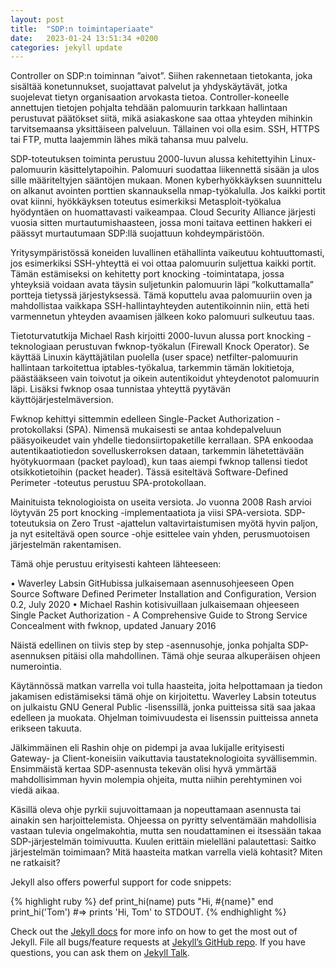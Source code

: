 ```yaml
---
layout: post
title:  "SDP:n toimintaperiaate"
date:   2023-01-24 13:51:34 +0200
categories: jekyll update
---
```

Controller on SDP:n toiminnan ”aivot”. Siihen rakennetaan tietokanta, joka sisältää konetunnukset, suojattavat palvelut ja yhdyskäytävät, jotka suojelevat tietyn organisaation arvokasta tietoa. Controller-koneelle annettujen tietojen pohjalta tehdään palomuurin tarkkaan hallintaan perustuvat päätökset siitä, mikä asiakaskone saa ottaa yhteyden mihinkin tarvitsemaansa yksittäiseen palveluun. Tällainen voi olla esim. SSH, HTTPS tai FTP, mutta laajemmin lähes mikä tahansa muu palvelu.

SDP-toteutuksen toiminta perustuu 2000-luvun alussa kehitettyihin Linux-palomuurin käsittelytapoihin. Palomuuri suodattaa liikennettä sisään ja ulos sille määriteltyjen sääntöjen mukaan. Monen kyberhyökkäyksen suunnittelu on alkanut avointen porttien skannauksella nmap-työkalulla. Jos kaikki portit ovat kiinni, hyökkäyksen toteutus esimerkiksi Metasploit-työkalua hyödyntäen on huomattavasti vaikeampaa. Cloud Security Alliance järjesti vuosia sitten murtautumishaasteen, jossa moni taitava eettinen hakkeri ei päässyt murtautumaan SDP:llä suojattuun kohdeympäristöön.

Yritysympäristössä koneiden luvallinen etähallinta vaikeutuu kohtuuttomasti, jos esimerkiksi SSH-yhteyttä ei voi ottaa palomuurin suljettua kaikki portit. Tämän estämiseksi on kehitetty port knocking -toimintatapa, jossa yhteyksiä voidaan avata täysin suljetunkin palomuurin läpi ”kolkuttamalla” portteja tietyssä järjestyksessä. Tämä koputtelu avaa palomuuriin oven ja mahdollistaa vaikkapa SSH-hallintayhteyden autentikoinnin niin, että heti varmennetun yhteyden avaamisen jälkeen koko palomuuri sulkeutuu taas.

Tietoturvatutkija Michael Rash kirjoitti 2000-luvun alussa port knocking -teknologiaan perustuvan fwknop-työkalun (Firewall Knock Operator). Se käyttää Linuxin käyttäjätilan puolella (user space) netfilter-palomuurin hallintaan tarkoitettua iptables-työkalua, tarkemmin tämän lokitietoja, päästääkseen vain toivotut ja oikein autentikoidut yhteydenotot palomuurin läpi. Lisäksi fwknop osaa tunnistaa yhteyttä pyytävän käyttöjärjestelmäversion.

Fwknop kehittyi sittemmin edelleen Single-Packet Authorization -protokollaksi (SPA). Nimensä mukaisesti se antaa kohdepalveluun pääsyoikeudet vain yhdelle tiedonsiirtopaketille kerrallaan. SPA enkoodaa autentikaatiotiedon sovelluskerroksen dataan, tarkemmin lähetettävään hyötykuormaan (packet payload), kun taas aiempi fwknop tallensi tiedot otsikkotietoihin (packet header). Tässä esiteltävä Software-Defined Perimeter -toteutus perustuu SPA-protokollaan.

Mainituista teknologioista on useita versiota. Jo vuonna 2008 Rash arvioi löytyvän 25 port knocking -implementaatiota ja viisi SPA-versiota. SDP-toteutuksia on Zero Trust -ajattelun valtavirtaistumisen myötä hyvin paljon, ja nyt esiteltävä open source -ohje esittelee vain yhden, perusmuotoisen järjestelmän rakentamisen.

Tämä ohje perustuu erityisesti kahteen lähteeseen:

•	Waverley Labsin GitHubissa julkaisemaan asennusohjeeseen Open Source Software Defined Perimeter Installation and Configuration, Version 0.2, July 2020
•	Michael Rashin kotisivuillaan julkaisemaan ohjeeseen Single Packet Authorization - A Comprehensive Guide to Strong Service Concealment with fwknop, updated January 2016

Näistä edellinen on tiivis step by step -asennusohje, jonka pohjalta SDP-asennuksen pitäisi olla mahdollinen. Tämä ohje seuraa alkuperäisen ohjeen numerointia.

Käytännössä matkan varrella voi tulla haasteita, joita helpottamaan ja tiedon jakamisen edistämiseksi tämä ohje on kirjoitettu. Waverley Labsin toteutus on julkaistu GNU General Public -lisenssillä, jonka puitteissa sitä saa jakaa edelleen ja muokata. Ohjelman toimivuudesta ei lisenssin puitteissa anneta erikseen takuuta.

Jälkimmäinen eli Rashin ohje on pidempi ja avaa lukijalle erityisesti Gateway- ja Client-koneisiin vaikuttavia taustateknologioita syvällisemmin. Ensimmäistä kertaa SDP-asennusta tekevän olisi hyvä ymmärtää mahdollisimman hyvin molempia ohjeita, mutta niihin perehtyminen voi viedä aikaa.

Käsillä oleva ohje pyrkii sujuvoittamaan ja nopeuttamaan asennusta tai ainakin sen harjoittelemista. Ohjeessa on pyritty selventämään mahdollisia vastaan tulevia ongelmakohtia, mutta sen noudattaminen ei itsessään takaa SDP-järjestelmän toimivuutta. Kuulen erittäin mielelläni palautettasi: Saitko järjestelmän toimimaan? Mitä haasteita matkan varrella vielä kohtasit? Miten ne ratkaisit?


Jekyll also offers powerful support for code snippets:

{% highlight ruby %}
def print_hi(name)
  puts "Hi, #{name}"
end
print_hi('Tom')
#=> prints 'Hi, Tom' to STDOUT.
{% endhighlight %}

Check out the [Jekyll docs][jekyll-docs] for more info on how to get the most out of Jekyll. File all bugs/feature requests at [Jekyll’s GitHub repo][jekyll-gh]. If you have questions, you can ask them on [Jekyll Talk][jekyll-talk].

[jekyll-docs]: https://jekyllrb.com/docs/home
[jekyll-gh]:   https://github.com/jekyll/jekyll
[jekyll-talk]: https://talk.jekyllrb.com/
